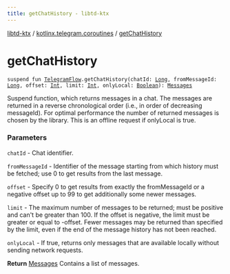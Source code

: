```yaml
---
title: getChatHistory - libtd-ktx
---
```


[libtd-ktx](../index.html) / [kotlinx.telegram.coroutines](index.html) / [getChatHistory](./get-chat-history.html)

# getChatHistory

`suspend fun `[`TelegramFlow`](../kotlinx.telegram.core/-telegram-flow/index.html)`.getChatHistory(chatId: `[`Long`](https://kotlinlang.org/api/latest/jvm/stdlib/kotlin/-long/index.html)`, fromMessageId: `[`Long`](https://kotlinlang.org/api/latest/jvm/stdlib/kotlin/-long/index.html)`, offset: `[`Int`](https://kotlinlang.org/api/latest/jvm/stdlib/kotlin/-int/index.html)`, limit: `[`Int`](https://kotlinlang.org/api/latest/jvm/stdlib/kotlin/-int/index.html)`, onlyLocal: `[`Boolean`](https://kotlinlang.org/api/latest/jvm/stdlib/kotlin/-boolean/index.html)`): `[`Messages`](https://tdlibx.github.io/td/docs/org/drinkless/td/libcore/telegram/TdApi.Messages.html)

Suspend function, which returns messages in a chat. The messages are returned in a reverse
chronological order (i.e., in order of decreasing messageId). For optimal performance the number of
returned messages is chosen by the library. This is an offline request if onlyLocal is true.

### Parameters

`chatId` - Chat identifier.

`fromMessageId` - Identifier of the message starting from which history must be fetched; use 0
to get results from the last message.

`offset` - Specify 0 to get results from exactly the fromMessageId or a negative offset up to
99 to get additionally some newer messages.

`limit` - The maximum number of messages to be returned; must be positive and can't be greater
than 100. If the offset is negative, the limit must be greater or equal to -offset. Fewer messages
may be returned than specified by the limit, even if the end of the message history has not been
reached.

`onlyLocal` - If true, returns only messages that are available locally without sending
network requests.

**Return**
[Messages](https://tdlibx.github.io/td/docs/org/drinkless/td/libcore/telegram/TdApi.Messages.html) Contains a list of messages.

